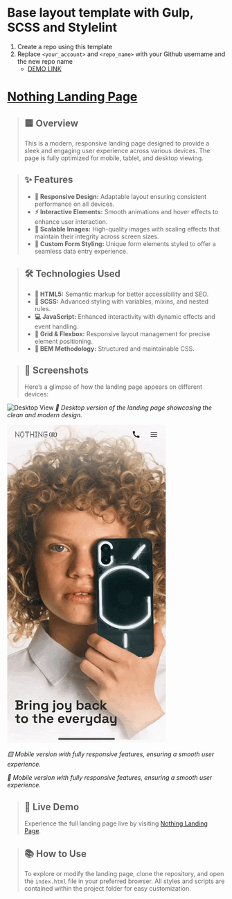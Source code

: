 # Base layout template with Gulp, SCSS and Stylelint
1. Create a repo using this template
1. Replace `<your_account>` and `<repo_name>` with your Github username and the new repo name
    - [DEMO LINK](https://<your_account>.github.io/<repo_name>/)
# [Nothing Landing Page](https://fetrw.github.io/Nothing-landing/)

> ## 🟦 Overview
> This is a modern, responsive landing page designed to provide a sleek and engaging user experience across various devices. The page is fully optimized for mobile, tablet, and desktop viewing.

> ## ✨ Features
> - **📱 Responsive Design:** Adaptable layout ensuring consistent performance on all devices.
> - **⚡ Interactive Elements:** Smooth animations and hover effects to enhance user interaction.
> - **🌆 Scalable Images:** High-quality images with scaling effects that maintain their integrity across screen sizes.
> - **📝 Custom Form Styling:** Unique form elements styled to offer a seamless data entry experience.

> ## 🛠 Technologies Used
> - **📝 HTML5:** Semantic markup for better accessibility and SEO.
> - **🎨 SCSS:** Advanced styling with variables, mixins, and nested rules.
> - **💻 JavaScript:** Enhanced interactivity with dynamic effects and event handling.
> - **🔲 Grid & Flexbox:** Responsive layout management for precise element positioning.
> - **📂 BEM Methodology:** Structured and maintainable CSS.

> ## 📸 Screenshots
> Here’s a glimpse of how the landing page appears on different devices:

![Desktop View](/src/examples/desktop.gif)
*📱 Desktop version of the landing page showcasing the clean and modern design.*

![Mobile View](/src/examples/phone.gif)

*🟨 Mobile version with fully responsive features, ensuring a smooth user experience.*

*📱 Mobile version with fully responsive features, ensuring a smooth user experience.*

> ## 🔗 Live Demo
> Experience the full landing page live by visiting [Nothing Landing Page](https://fetrw.github.io/Nothing-landing/).

> ## 📚 How to Use
> To explore or modify the landing page, clone the repository, and open the `index.html` file in your preferred browser. All styles and scripts are contained within the project folder for easy customization.

